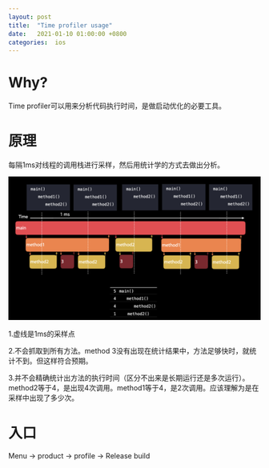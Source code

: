 ```yaml
---
layout: post
title:  "Time profiler usage"
date:   2021-01-10 01:00:00 +0800
categories:  ios
---
```


# Why?
Time profiler可以用来分析代码执行时间，是做启动优化的必要工具。

# 原理
每隔1ms对线程的调用栈进行采样，然后用统计学的方式去做出分析。

![原理](/imgs/timeprofiler.jpg "tet")

1.虚线是1ms的采样点

2.不会抓取到所有方法。method 3没有出现在统计结果中，方法足够快时，就统计不到。但这样符合预期。

3.并不会精确统计出方法的执行时间（区分不出来是长期运行还是多次运行）。method2等于4，是出现4次调用。method1等于4，是2次调用。应该理解为是在采样中出现了多少次。


# 入口
Menu -> product -> profile -> Release build

